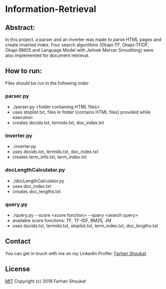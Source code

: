 # Information-Retrieval

## Abstract:
In this project, a parser and an inverter was made to parse HTML pages and create inverted index. Four search algorithms (Okapi-TF, Okapi-TFIDF, Okapi-BM25 and Language Model with Jelinek Mercer Smoothing) were also implemented for document retrieval.

## How to run:
Files should be run in the following order

### parser.py
* ./parser.py \<folder containing HTML files\>
* uses stoplist.txt, files in folder (contains HTML files) provided while execution
* creates docids.txt, termids.txt, doc_index.txt

### inverter.py
* ./nverter.py
* uses docids.txt, termids.txt, doc_index.txt
* creates term_info.txt, term_index.txt

### docLengthCalculator.py
* ./docLengthCalculator.py
* uses doc_index.txt
* creates doc_lengths.txt

### query.py
* ./query.py --score \<score function\> --query \<search query\>
* available score functions: TF, TF-IDF, BM25, JM
* uses docids.txt, termids.txt, stoplist.txt, term_index.txt, doc_lengths.txt


## Contact
You can get in touch with me on my LinkedIn Profile: [Farhan Shoukat](https://www.linkedin.com/in/farhan-shoukat-782542167/)


## License
[MIT](../master/LICENSE)
Copyright (c) 2018 Farhan Shoukat
